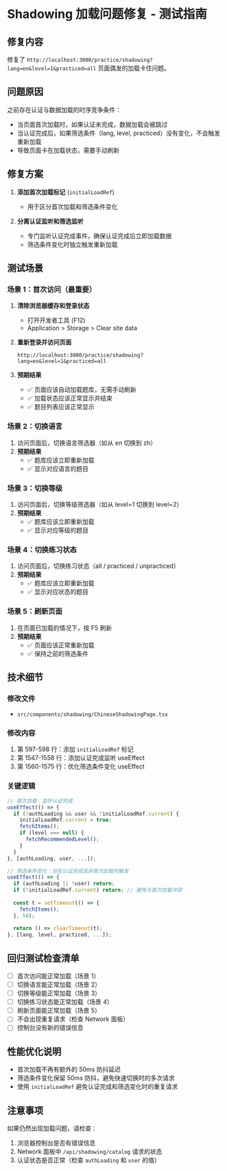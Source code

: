 # Shadowing 加载问题修复 - 测试指南

## 修复内容

修复了 `http://localhost:3000/practice/shadowing?lang=en&level=1&practiced=all` 页面偶发的加载卡住问题。

## 问题原因

之前存在认证与数据加载的时序竞争条件：
- 当页面首次加载时，如果认证未完成，数据加载会被跳过
- 当认证完成后，如果筛选条件（lang, level, practiced）没有变化，不会触发重新加载
- 导致页面卡在加载状态，需要手动刷新

## 修复方案

1. **添加首次加载标记** (`initialLoadRef`)
   - 用于区分首次加载和筛选条件变化

2. **分离认证监听和筛选监听**
   - 专门监听认证完成事件，确保认证完成后立即加载数据
   - 筛选条件变化时独立触发重新加载

## 测试场景

### 场景 1：首次访问（最重要）
1. **清除浏览器缓存和登录状态**
   - 打开开发者工具 (F12)
   - Application > Storage > Clear site data

2. **重新登录并访问页面**
   ```
   http://localhost:3000/practice/shadowing?lang=en&level=1&practiced=all
   ```

3. **预期结果**
   - ✅ 页面应该自动加载题库，无需手动刷新
   - ✅ 加载状态应该正常显示并结束
   - ✅ 题目列表应该正常显示

### 场景 2：切换语言
1. 访问页面后，切换语言筛选器（如从 en 切换到 zh）
2. **预期结果**
   - ✅ 题库应该立即重新加载
   - ✅ 显示对应语言的题目

### 场景 3：切换等级
1. 访问页面后，切换等级筛选器（如从 level=1 切换到 level=2）
2. **预期结果**
   - ✅ 题库应该立即重新加载
   - ✅ 显示对应等级的题目

### 场景 4：切换练习状态
1. 访问页面后，切换练习状态（all / practiced / unpracticed）
2. **预期结果**
   - ✅ 题库应该立即重新加载
   - ✅ 显示对应状态的题目

### 场景 5：刷新页面
1. 在页面已加载的情况下，按 F5 刷新
2. **预期结果**
   - ✅ 页面应该正常重新加载
   - ✅ 保持之前的筛选条件

## 技术细节

### 修改文件
- `src/components/shadowing/ChineseShadowingPage.tsx`

### 修改内容
1. 第 597-598 行：添加 `initialLoadRef` 标记
2. 第 1547-1558 行：添加认证完成监听 useEffect
3. 第 1560-1575 行：优化筛选条件变化 useEffect

### 关键逻辑
```typescript
// 首次加载：监听认证完成
useEffect(() => {
  if (!authLoading && user && !initialLoadRef.current) {
    initialLoadRef.current = true;
    fetchItems();
    if (level === null) {
      fetchRecommendedLevel();
    }
  }
}, [authLoading, user, ...]);

// 筛选条件变化：仅在认证完成且非首次加载时触发
useEffect(() => {
  if (authLoading || !user) return;
  if (!initialLoadRef.current) return; // 避免与首次加载冲突
  
  const t = setTimeout(() => {
    fetchItems();
  }, 50);
  
  return () => clearTimeout(t);
}, [lang, level, practiced, ...]);
```

## 回归测试检查清单

- [ ] 首次访问能正常加载（场景 1）
- [ ] 切换语言能正常加载（场景 2）
- [ ] 切换等级能正常加载（场景 3）
- [ ] 切换练习状态能正常加载（场景 4）
- [ ] 刷新页面能正常加载（场景 5）
- [ ] 不会出现重复请求（检查 Network 面板）
- [ ] 控制台没有新的错误信息

## 性能优化说明

- 首次加载不再有额外的 50ms 防抖延迟
- 筛选条件变化保留 50ms 防抖，避免快速切换时的多次请求
- 使用 `initialLoadRef` 避免认证完成和筛选变化时的重复请求

## 注意事项

如果仍然出现加载问题，请检查：
1. 浏览器控制台是否有错误信息
2. Network 面板中 `/api/shadowing/catalog` 请求的状态
3. 认证状态是否正常（检查 `authLoading` 和 `user` 的值）

